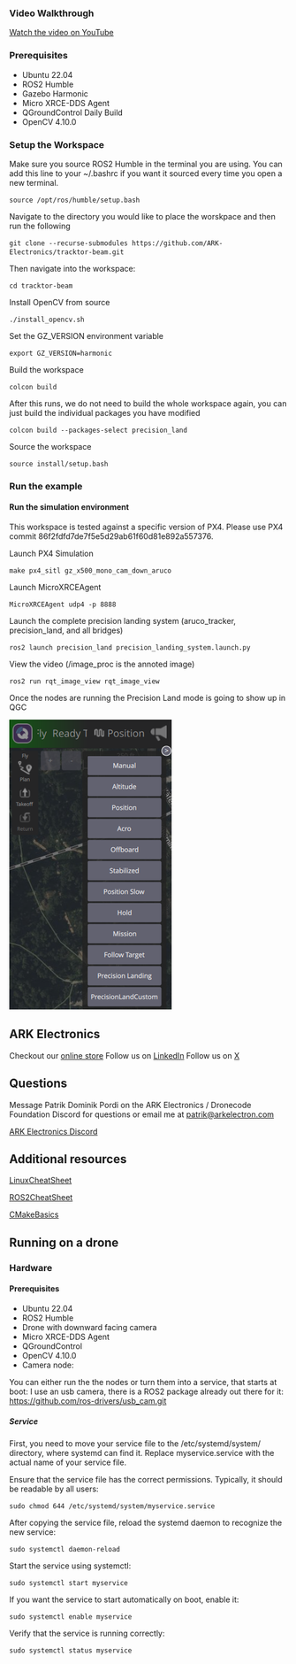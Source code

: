 ### Video Walkthrough
[Watch the video on YouTube](https://youtu.be/3BJB3OAo3tw?si=rJiTScTOzJzZjN2t)


### Prerequisites
* Ubuntu 22.04
* ROS2 Humble
* Gazebo Harmonic
* Micro XRCE-DDS Agent
* QGroundControl Daily Build
* OpenCV 4.10.0

### Setup the Workspace
Make sure you source ROS2 Humble in the terminal you are using. You can add this line to your ~/.bashrc if you want it sourced every time you open a new terminal.
```
source /opt/ros/humble/setup.bash
```

Navigate to the directory you would like to place the worskpace and then run the following
```
git clone --recurse-submodules https://github.com/ARK-Electronics/tracktor-beam.git
```

Then navigate into the workspace:
```
cd tracktor-beam
```

Install OpenCV from source
```
./install_opencv.sh 
```

Set the GZ_VERSION environment variable
```
export GZ_VERSION=harmonic
```

Build the workspace
```
colcon build
```

After this runs, we do not need to build the whole workspace again, you can just build the individual packages you have modified
```
colcon build --packages-select precision_land
```

Source the workspace
```
source install/setup.bash 
```

### Run the example

#### Run the simulation environment
This workspace is tested against a specific version of PX4. Please use PX4 commit 86f2fdfd7de7f5e5d29ab61f60d81e892a557376.

Launch PX4 Simulation
```
make px4_sitl gz_x500_mono_cam_down_aruco
```

Launch MicroXRCEAgent
```
MicroXRCEAgent udp4 -p 8888
```

Launch the complete precision landing system (aruco_tracker, precision_land, and all bridges)
```
ros2 launch precision_land precision_landing_system.launch.py
```

View the video (/image_proc is the annoted image)
```
ros2 run rqt_image_view rqt_image_view
```

Once the nodes are running the Precision Land mode is going to show up in QGC

![](Precision.png)

## ARK Electronics
Checkout our [online store](https://arkelectron.com/)
Follow us on [LinkedIn](https://www.linkedin.com/company/ark-electronics-llc/)
Follow us on [X](https://x.com/ark_electr0nics)


## Questions
Message Patrik Dominik Pordi on the ARK Electronics / Dronecode Foundation Discord for questions or email me at patrik@arkelectron.com

[ARK Electronics Discord](https://discord.gg/un4HYu8k)


## Additional resources
[LinuxCheatSheet](https://www.geeksforgeeks.org/linux-commands-cheat-sheet/)

[ROS2CheatSheet](https://www.theconstruct.ai/wp-content/uploads/2021/10/ROS2-Command-Cheat-Sheets-updated.pdf)

[CMakeBasics](https://nu-msr.github.io/navigation_site/lectures/cmake_basics.html)


## Running on a drone

### Hardware
#### Prerequisites
* Ubuntu 22.04
* ROS2 Humble
* Drone with downward facing camera
* Micro XRCE-DDS Agent
* QGroundControl
* OpenCV 4.10.0
* Camera node:

You can either run the the nodes or turn them into a service, that starts at boot:
I use an usb camera, there is a ROS2 package already out there for it:
https://github.com/ros-drivers/usb_cam.git

##### Service

First, you need to move your service file to the /etc/systemd/system/ directory, where systemd can find it. Replace myservice.service with the actual name of your service file.

Ensure that the service file has the correct permissions. Typically, it should be readable by all users:
```
sudo chmod 644 /etc/systemd/system/myservice.service

```
After copying the service file, reload the systemd daemon to recognize the new service:

```
sudo systemctl daemon-reload

```
Start the service using systemctl:

```
sudo systemctl start myservice

```
If you want the service to start automatically on boot, enable it:

```
sudo systemctl enable myservice

```
Verify that the service is running correctly:
```
sudo systemctl status myservice

```
